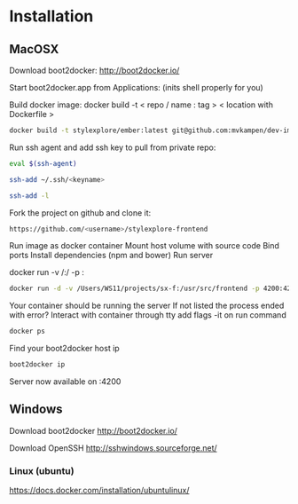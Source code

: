 
# Installation

## MacOSX
Download boot2docker:
http://boot2docker.io/

Start boot2docker.app from Applications:
(inits shell properly for you)

Build docker image:
docker build -t < repo / name : tag > < location with Dockerfile >
```bash
docker build -t stylexplore/ember:latest git@github.com:mvkampen/dev-img.git
```

Run ssh agent and add ssh key to pull from private repo:
```bash
eval $(ssh-agent)

ssh-add ~/.ssh/<keyname>

ssh-add -l
```

Fork the project on github and clone it:
```bash
https://github.com/<username>/stylexplore-frontend
```

Run image as docker container
Mount host volume with source code
Bind ports
Install dependencies (npm and bower)
Run server

docker run -v /<host absolute path>:/<vm workdir> -p <host port>:<vm exposed port> <image tag name> <exec> <args>
```bash
docker run -d -v /Users/WS11/projects/sx-f:/usr/src/frontend -p 4200:4200 -p 35729:35729 stylexplore/ember:latest /bin/bash -c 'ember install && ember serve'
```
Your container should be running the server
If not listed the process ended with error?
Interact with container through tty add flags -it on run command
```bash
docker ps
```

Find your boot2docker host ip
```bash
boot2docker ip
```

Server now available on <boot2docker ip>:4200

## Windows

Download boot2docker
http://boot2docker.io/

Download OpenSSH
http://sshwindows.sourceforge.net/

### Linux (ubuntu)
https://docs.docker.com/installation/ubuntulinux/
